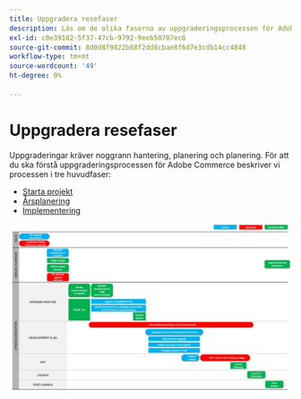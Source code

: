 ```yaml
---
title: Uppgradera resefaser
description: Läs om de olika faserna av uppgraderingsprocessen för Adobe Commerce-projekt.
exl-id: c0e39102-5f37-47cb-9792-9eeb50707ec8
source-git-commit: 8d0d8f9822b88f2dd8cbae8f6d7e3cdb14cc4848
workflow-type: tm+mt
source-wordcount: '49'
ht-degree: 0%

---
```


# Uppgradera resefaser

Uppgraderingar kräver noggrann hantering, planering och planering. För att du ska förstå uppgraderingsprocessen för Adobe Commerce beskriver vi processen i tre huvudfaser:

- [Starta projekt](project-launch.md)
- [Årsplanering](annual-planning.md)
- [Implementering](implementation.md)

![](../../assets/upgrade-guide/upgrade-journey-phases.svg)
